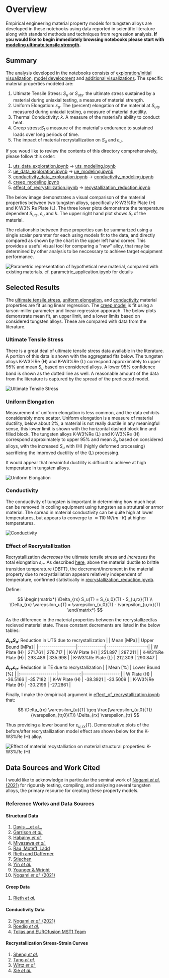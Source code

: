 # Overview

Empirical engineering material property models for tungsten alloys are developed in these notebooks using data reported in scientific literature along with standard methods and techniques from regression analysis. **If you would like to begin immediately browsing notebooks please start with [modeling ultimate tensile strength](uts_modeling.ipynb).**

## Summary
The analysis developed in the notebooks consists of [exploration/initial visualization](./data_exploration/), [model development](./modeling/) and [additional visualizations](./visualizations/). The specific material properties modeled are:

1. Ultimate Tensile Stress: $S_u$ or $S_{uts}$. the ultimate stress sustained by a material during uniaxial testing, a measure of material strength.
2. Uniform Elongation: $\varepsilon_u$. The (percent) elongation of the material at $S_{uts}$ measured during uniaxial testing, a measure of material ductility.
3. Thermal Conductivity: $k$.  A measure of the material's ability to conduct heat.
4. Creep stress:$S_t$ a measure of the material's endurance to sustained loads over long periods of time.
5. The impact of material recrystallization on $S_u$ and $\varepsilon_u$.

If you woud like to review the contents of this directory comprehensively, please follow this order:

1. [uts_data_exploration.ipynb](./data_exploration/uts_data_expoloration.ipynb) $\to$ [uts_modeling.ipynb](./modeling/uts_modeling.ipynb)
2. [ue_data_exploration.ipynb](./data_exploration/ue_data_exploration.ipynb) $\to$ [ue_modeling.ipynb](./modeling/ue_modeling.ipynb)
3. [conductivity_data_exploration.ipynb](./data_exploration/conductivity_data_exploration.ipynb) $\to$  [conductivity_modeling.ipynb](./modeling/conductivity_modeling.ipynb)
4. [creep_modeling.ipynb](./modeling/creep_modeling.ipynb) 
5. [effect_of_recrystillization.ipynb](./data_exploration/effect_of_recrystillization.ipynb) $\to$ [recystallization_reduction.ipynb](./modeling/recrystallization_reduction.ipynb)

The below image demonstrates a visual comparison of the material properties between two tungsten alloys, specifically K-W3\%Re Plate (H) and K-W3\% Re Plate (L). The three lower plots demonstrate the temperature dependent  $S_{uts}$, $\varepsilon_{u}$  and $k$. The upper right hand plot shows $S_t$ of the material.

The relationship between these properties can be summarized using a single scalar paramter for each using models fit to the data, and directly compared as shown by the chart in the upper left hand corner. This provides a useful visual tool for comparing a "new" alloy, that may be determined by other analysis to be neccessary to achieve target equipment performance.

![Parametric representation of hypothetical new material, compared with existing materials. _cf._ [parametric_application.ipynb](parametric_application.ipynb) for details](images/parametric_material_plot.svg)

## Selected Results 

The [ultimate tensile stress](./modeling/uts_modeling.ipynb), [uniform elongation](./modeling/ue_modeling.ipynb), and [conductivity](./modeling/conductivity_modeling.ipynb) material properties are fit using linear regression. The [creep model](/modeling/creep_modeling.ipynb) is fit using a larson-miller parameter and linear regression apporach. The below plots demonstrate mean fit, an upper limit, and a lower limits based on considered tungsten alloys. These are compared with data from the literature.

### Ultimate Tensile Stress
There is a great deal of ultimate tensile stress data available in the literature. A portion of this data is shown with the aggregated fits below. The tungsten alloys K-W3%Re (H) and K-W3%Re (L) correspond approximately to upper 95% and mean $S_u$ based on considered alloys. A lower 95% confidence band is shown as the dotted line as well. A reasonable amount of the data from the literature is captured by the spread of the predicated model.

![Ultimate Tensile Stress](./.git_images/uts_data_fit.svg)

### Uniform Elongation
Measurement of uniform elongation is less common, and the data exhibits considerably more scatter. Uniform elongation is a measure of material ductility, below about 2\%,  a material is not really ductile in any meaningful sense, this lower limit is shown with the horizontal dashed block line and filled block.  The tungsten alloys K-W3%Re (L) and K-W3%Re (H) correspond approximately to upper 95% and mean $S_u$ based on considered alloys, with the increased $S_u$ with (H) (highly deformed processing) sacrificing the improved ductility of the (L) processing.

It would appear that meaninful ductility is difficult to achieve at high temperature in tungsten alloys.

![Uniform Elongation](./.git_images/ue_data_fit.svg)

### Conductivity
The conductivity of tungsten is important in determining how much heat can be removed in cooling equipment using tungsten as a strutural or armor material. The spread in material conductivity can be quite high at lower temperatures, but appears to converge to  $\approx 110 \ W/(m\cdot K)$ at higher temperatures.

![Conductivity](./.git_images/conductivity_data_fit.svg)

### Effect of Recrystallization

Recrystallization _decreases_ the ultimate tensile stress and _increases_ the total elongation $\varepsilon_{tr}$. As described [here](./data_exploration/effect_of_recrystillization.ipynb), above the material ductile to brittle transition temperature (DBTT), the decrement/increment in the material property due to recrystialliation appears relatively independent of temperature, confirmed statistically in [recrystallization_reduction.ipynb](/modeling/recrystallization_reduction.ipynb). 

Define:

$$
\begin{matrix*}
\Delta_{rx} S_u(T) = S_{u,0}(T) - S_{u,rx}(T) \\ 
\Delta_{rx} \varepsilon_u(T) = \varepsilon_{u,0}(T) -  \varepsilon_{u,rx}(T) 
\end{matrix*}
$$

As the difference in the material properties between the recrystallized/as recieved material state. These constant decrements are listed in the below tables:

**$\Delta_{rx} S_u$**: Reduction in UTS due to recrystallization
|                   |   Mean [MPa] |   Upper Bound [MPa] |
|:------------------|-------------:|--------------------:|
| W Plate (H)       |      271.761 |             278.717 |
| K-W Plate (H)     |      251.897 |             287.211 |
| K-W3%Re Plate (H) |      293.489 |             335.998 |
| K-W3%Re Plate (L) |      212.309 |             290.847 |


**$\Delta_{rx} \varepsilon_{tr}$**: Reduction in TE due to recrystallization
|                   |   Mean [%] |   Lower Bound [%] |
|:------------------|-----------:|------------------:|
| W Plate (H)       |   -36.5166 |          -35.7182 |
| K-W Plate (H)     |   -38.3921 |          -33.5009 |
| K-W3%Re Plate (H) |   -30.2196 |          -27.2861 |

Finally, I make the (empirical) argument in [effect_of_recrystallization.ipynb](./data_exploration/effect_of_recrystillization.ipynb) that:

$$
\Delta_{rx} \varepsilon_{u}(T) \geq \frac{\varepsilon_{u,0}(T)}{\varepsilon_{tr,0}(T)} \Delta_{rx} \varepsilon_{tr}
$$

Thus providing a lower bound for $\varepsilon_{u,rx}(T)$. Demonstrative plots of the before/after recrystallization model effect are shown below for the K-W3%Re (H) alloy. 

![Effect of material recystalliation on material structural properties: K-W3\%Re (H)](./.git_images/K-W3pRe_Plate_(H)_UTS_and_UE.svg)

## Data Sources and Work Cited
I would like to acknowledge in particular the seminal work of  [Nogami _et al._ (2021)](https://www.sciencedirect.com/science/article/pii/S0022311520311144) for rigoursly testing, compiling, and analyzing several tungsten alloys, the primary resource for creating these property models.

### Reference Works and Data Sources

#### Structural Data
1. [Davis __et al._](https://www.sciencedirect.com/science/article/pii/S0022311598002852)
2. [Garrison _et al._](https://www.sciencedirect.com/science/article/pii/S0022311518312479)
3. [Habainy _et al._](https://www.sciencedirect.com/science/article/pii/S0022311515300568)
4. [Miyazawa _et al._](https://www.sciencedirect.com/science/article/pii/S0022311519310451)
5. [Rau, Moteff, Ladd](https://www.sciencedirect.com/science/article/pii/0022311567900050)
6. [Rieth and Dafferner](https://www.sciencedirect.com/science/article/pii/S0022311505001352)
7. [Stiechen](https://www.sciencedirect.com/science/article/pii/0022311576901124)
8. [Yin _et al._](https://www.sciencedirect.com/science/article/pii/S0022311520300647)
9. [Younger & Wright](https://ntrs.nasa.gov/citations/19700029060)
10. [Nogami _et al._ (2021)](https://www.sciencedirect.com/science/article/pii/S0022311520311144)

#### Creep Data
1. [Rieth _et al._](https://www.researchgate.net/publication/233846142_Tungsten_as_a_Structural_Divertor_Material?enrichId=rgreq-609d89ba1687a54fb147ebe56d3b68da-XXX&enrichSource=Y292ZXJQYWdlOzIzMzg0NjE0MjtBUzozNDM2MDAxNDg4MjgxNjBAMTQ1ODkzMjA2NzcwOQ%3D%3D&el=1_x_3&_esc=publicationCoverPdf)

#### Conductivity Data
2. [Nogami _et al._ (2021)](https://www.sciencedirect.com/science/article/pii/S0022311520311144)
3. [Roedig _et al._](https://www.sciencedirect.com/science/article/pii/S0022311504003162)
4. [Tolias and EUROfusion MST1 Team](https://www.sciencedirect.com/science/article/pii/S2352179117300388)

#### Recrystallization Stress-Strain Curves
1. [Sheng _et al._](https://www.sciencedirect.com/science/article/pii/S0029549311008739)
2. [Tano _et al._](https://www.scientific.net/MSF.838-839.272)
3. [Wirtz _et al._](https://www.sciencedirect.com/science/article/pii/S0920379613005176)
4. [Xie _et al._](https://www.sciencedirect.com/science/article/pii/S0022311517314344)